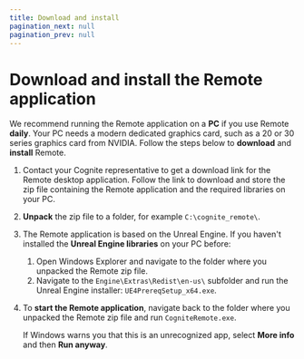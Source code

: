 ```yaml
---
title: Download and install
pagination_next: null
pagination_prev: null
---
```


# Download and install the Remote application

We recommend running the Remote application on a **PC** if you use Remote **daily**. Your PC needs a modern dedicated graphics card, such as a 20 or 30 series graphics card from NVIDIA. Follow the steps below to **download** and **install** Remote.

1.  Contact your Cognite representative to get a download link for the Remote desktop application. Follow the link to download and store the zip file containing the Remote application and the required libraries on your PC.

2.  **Unpack** the zip file to a folder, for example `C:\cognite_remote\`.
3.  The Remote application is based on the Unreal Engine. If you haven't installed the **Unreal Engine libraries** on your PC before:
    1.  Open Windows Explorer and navigate to the folder where you unpacked the Remote zip file.
    2.  Navigate to the `Engine\Extras\Redist\en-us\` subfolder and run the Unreal Engine installer: `UE4PrereqSetup_x64.exe`.
4.  To **start the Remote application**, navigate back to the folder where you unpacked the Remote zip file and run `CogniteRemote.exe`.

    If Windows warns you that this is an unrecognized app, select **More info** and then **Run anyway**.
